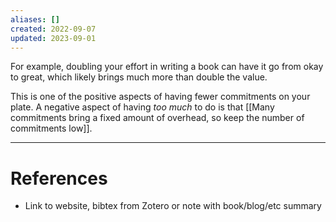 ```yaml
---
aliases: []
created: 2022-09-07
updated: 2023-09-01
---
```

For example, doubling your effort in writing a book can have it go from okay to great, which likely brings much more than double the value.

This is one of the positive aspects of having fewer commitments on your plate. A negative aspect of having *too much* to do is that [[Many commitments bring a fixed amount of overhead, so keep the number of commitments low]].

---
# References
* Link to website, bibtex from Zotero or note with book/blog/etc summary